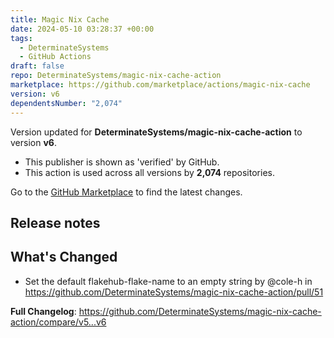 ```yaml
---
title: Magic Nix Cache
date: 2024-05-10 03:28:37 +00:00
tags:
  - DeterminateSystems
  - GitHub Actions
draft: false
repo: DeterminateSystems/magic-nix-cache-action
marketplace: https://github.com/marketplace/actions/magic-nix-cache
version: v6
dependentsNumber: "2,074"
---
```



Version updated for **DeterminateSystems/magic-nix-cache-action** to version **v6**.
- This publisher is shown as 'verified' by GitHub.
- This action is used across all versions by **2,074** repositories.

Go to the [GitHub Marketplace](https://github.com/marketplace/actions/magic-nix-cache) to find the latest changes.

## Release notes

## What's Changed
* Set the default flakehub-flake-name to an empty string by @cole-h in https://github.com/DeterminateSystems/magic-nix-cache-action/pull/51

**Full Changelog**: https://github.com/DeterminateSystems/magic-nix-cache-action/compare/v5...v6
